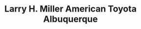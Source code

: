 ---
title: "Larry H. Miller American Toyota Albuquerque"
url: /albuquerque/larry-h-miller-american-toyota-albuquerque/
shop: car
---